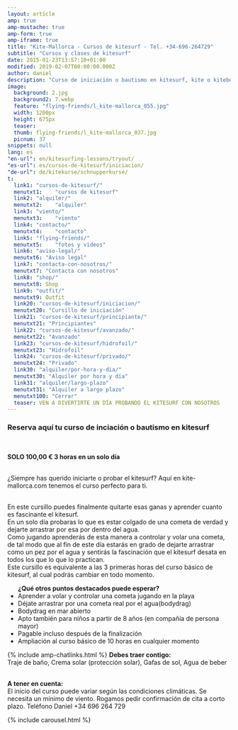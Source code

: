 ```yaml
---
layout: article
amp: true
amp-mustache: true
amp-form: true
amp-iframe: true
title: "Kite-Mallorca - Cursos de kitesurf - Tel. +34-696-264729"
subtitle: "Cursos y clases de kitesurf"
date: 2015-01-23T13:57:10+01:00
modified: 2019-02-07T00:00:00.000Z
author: daniel
description: "Curso de iniciación o bautismo en kitesurf, kite o kiteboarding. En solo 3 horas apredes a volar una cometa. Llama y apúntate ahora aquí"
image:
  background: 2.jpg
  background2: 7.webp
  feature: "flying-friends/l_kite-mallorca_055.jpg"
  width: 1200px
  height: 675px
  teaser:
  thumb: flying-friends/l_kite-mallorca_037.jpg
  picnum: 37
snippets: null
lang: es
"en-url": en/kitesurfing-lessons/tryout/
"es-url": es/cursos-de-kitesurf/iniciacion/
"de-url": de/kitekurse/schnupperkurse/
t:
  link1: "cursos-de-kitesurf/"
  menutxt1:    "cursos de kitesurf"
  link2: "alquiler/"
  menutxt2:    "alquiler"
  link3: "viento/"
  menutxt3:    "viento"
  link4: "contacto/"
  menutxt4:    "contacto"
  link5: "flying-friends/"
  menutxt5:    "fotos y videos"
  link6: "aviso-legal/"
  menutxt6: "Aviso legal"
  link7: "contacta-con-nosotros/"
  menutxt7: "Contacta con nosotros"
  link8: "shop/"
  menutxt8: Shop
  link9: "outfit/"
  menutxt9: Outfit
  link20: "cursos-de-kitesurf/iniciacion/"
  menutxt20: "Cursillo de iniciación"
  link21: "cursos-de-kitesurf/principiante/"
  menutxt21: "Principiantes"
  link22: "cursos-de-kitesurf/avanzado/"
  menutxt22: "Avanzado"
  link23: "cursos-de-kitesurf/hidrofoil/"
  menutxt23: "Hidrofoil"
  link24: "cursos-de-kitesurf/privado/"
  menutxt24: "Privado"
  link30: "alquiler/por-hora-y-dia/"
  menutxt30: "Alquiler por hora y día"
  link31: "alquiler/largo-plazo"
  menutxt31: "Alquiler a largo plazo"
  menutxt100: "Cerrar"
  teaser: VEN A DIVERTIRTE UN DÍA PROBANDO EL KITESURF CON NOSOTROS
---
```


<h3>Reserva aquí tu curso de inciación o bautismo en kitesurf</h3>
<br>
 
<strong>SOLO 100,00 € 3 horas en un solo día</strong><br><br>

¿Siempre has querido iniciarte o probar el kitesurf? Aquí en kite-mallorca.com tenemos el curso perfecto para ti.<br><br>

En este cursillo puedes finalmente quitarte esas ganas y aprender cuanto es fascinante el kitesurf.<br>
En un solo día probaras lo que es estar colgado de una cometa de verdad y dejarte arrastrar por esa por dentro del agua.<br>
Como jugando aprenderás de esta manera a controlar y volar una cometa, de tal modo que al fin de este día estarás en grado de dejarte arrastrar como un pez por el agua y sentirás la fascinación que el kitesurf desata en todos los que lo que lo practican.<br>
Este cursillo es equivalente a las 3 primeras horas del curso básico de kitesurf, al cual podrás cambiar en todo momento.

<div class="item">
<ul title="Otros puntos que destacan en el curso de kitesurf"><strong>¿Qué otros puntos destacados puede esperar?</strong>
  <li>Aprender a volar y controlar una cometa jugando en la playa</li>
  <li>Déjate arrastrar por una cometa real por el agua(bodydrag)</li>
  <li>Bodydrag en mar abierto</li>
  <li>Apto también para niños a partir de 8 años (en compañía de persona mayor)</li>
  <li>Pagable incluso después de la finalización</li>
  <li>Ampliación al curso básico de 10 horas en cualquier momento</li>
</ul>
</div>
{% include amp-chatlinks.html %}
<span><strong>Debes traer contigo:</strong><br>
Traje de baño, Crema solar (protección solar), Gafas de sol, Agua de beber</span><br><br>

<span><strong>A tener en cuenta:</strong><br>
El inicio del curso puede variar según las condiciones climáticas. Se necesita un mínimo de viento. Rogamos pedir confirmación de cita a corto plazo. Teléfono Daniel +34 696 264 729</span>

{% include carousel.html %}
